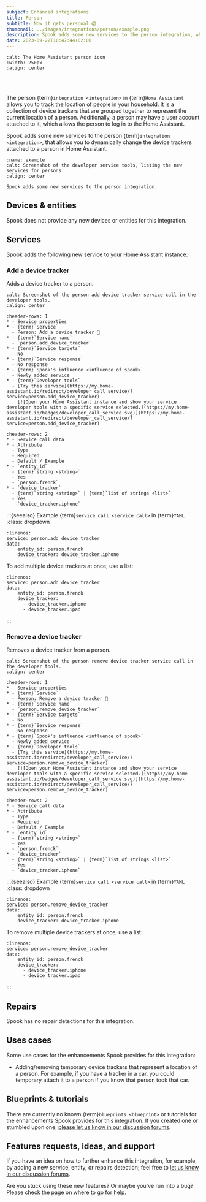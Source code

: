 ```yaml
---
subject: Enhanced integrations
title: Person
subtitle: Now it gets personal 😱
thumbnail: ../images/integrations/person/example.png
description: Spook adds some new services to the person integration, which allows you to change device trackers attached to persons in Home Assistant on the fly.
date: 2023-09-22T10:47:44+02:00
---
```


```{image} https://brands.home-assistant.io/person/logo.png
:alt: The Home Assistant person icon
:width: 250px
:align: center
```

<br><br>

The person {term}`integration <integration>` in {term}`Home Assistant` allows you to track the location of people in your household. It is a collection of device trackers that are grouped together to represent the current location of a person. Additionally, a person may have a user account attached to it, which allows the person to log in to the Home Assistant.

Spook adds some new services to the person {term}`integration <integration>`, that allows you to dynamically change the device trackers attached to a person in Home Assistant.

```{figure} ../images/integrations/person/example.png
:name: example
:alt: Screenshot of the developer service tools, listing the new services for persons.
:align: center

Spook adds some new services to the person integration.
```

## Devices & entities

Spook does not provide any new devices or entities for this integration.

## Services

Spook adds the following new service to your Home Assistant instance:

### Add a device tracker

Adds a device tracker to a person.

```{figure} ../images/integrations/person/add_device_tracker.png
:alt: Screenshot of the person add device tracker service call in the developer tools.
:align: center
```

```{list-table}
:header-rows: 1
* - Service properties
* - {term}`Service`
  - Person: Add a device tracker 👻
* - {term}`Service name`
  - `person.add_device_tracker`
* - {term}`Service targets`
  - No
* - {term}`Service response`
  - No response
* - {term}`Spook's influence <influence of spook>`
  - Newly added service
* - {term}`Developer tools`
  - [Try this service](https://my.home-assistant.io/redirect/developer_call_service/?service=person.add_device_tracker)
    [![Open your Home Assistant instance and show your service developer tools with a specific service selected.](https://my.home-assistant.io/badges/developer_call_service.svg)](https://my.home-assistant.io/redirect/developer_call_service/?service=person.add_device_tracker)
```

```{list-table}
:header-rows: 2
* - Service call data
* - Attribute
  - Type
  - Required
  - Default / Example
* - `entity_id`
  - {term}`string <string>`
  - Yes
  - `person.frenck`
* - `device_tracker`
  - {term}`string <string>` | {term}`list of strings <list>`
  - Yes
  - `device_tracker.iphone`
```

:::{seealso} Example {term}`service call <service call>` in {term}`YAML`
:class: dropdown

```{code-block} yaml
:linenos:
service: person.add_device_tracker
data:
    entity_id: person.frenck
    device_tracker: device_tracker.iphone
```

To add multiple device trackers at once, use a list:

```{code-block} yaml
:linenos:
service: person.add_device_tracker
data:
    entity_id: person.frenck
    device_tracker:
      - device_tracker.iphone
      - device_tracker.ipad
```

:::

### Remove a device tracker

Removes a device tracker from a person.

```{figure} ../images/integrations/person/remove_device_tracker.png
:alt: Screenshot of the person remove device tracker service call in the developer tools.
:align: center
```

```{list-table}
:header-rows: 1
* - Service properties
* - {term}`Service`
  - Person: Remove a device tracker 👻
* - {term}`Service name`
  - `person.remove_device_tracker`
* - {term}`Service targets`
  - No
* - {term}`Service response`
  - No response
* - {term}`Spook's influence <influence of spook>`
  - Newly added service
* - {term}`Developer tools`
  - [Try this service](https://my.home-assistant.io/redirect/developer_call_service/?service=person.remove_device_tracker)
    [![Open your Home Assistant instance and show your service developer tools with a specific service selected.](https://my.home-assistant.io/badges/developer_call_service.svg)](https://my.home-assistant.io/redirect/developer_call_service/?service=person.remove_device_tracker)
```

```{list-table}
:header-rows: 2
* - Service call data
* - Attribute
  - Type
  - Required
  - Default / Example
* - `entity_id`
  - {term}`string <string>`
  - Yes
  - `person.frenck`
* - `device_tracker`
  - {term}`string <string>` | {term}`list of strings <list>`
  - Yes
  - `device_tracker.iphone`
```

:::{seealso} Example {term}`service call <service call>` in {term}`YAML`
:class: dropdown

```{code-block} yaml
:linenos:
service: person.remove_device_tracker
data:
    entity_id: person.frenck
    device_tracker: device_tracker.iphone
```

To remove multiple device trackers at once, use a list:

```{code-block} yaml
:linenos:
service: person.remove_device_tracker
data:
    entity_id: person.frenck
    device_tracker:
      - device_tracker.iphone
      - device_tracker.ipad
```

:::

## Repairs

Spook has no repair detections for this integration.

## Uses cases

Some use cases for the enhancements Spook provides for this integration:

- Adding/removing temporary device trackers that represent a location of a person. For example, if you have a tracker in a car, you could temporary attach it to a person if you know that person took that car.

## Blueprints & tutorials

There are currently no known {term}`blueprints <blueprint>` or tutorials for the enhancements Spook provides for this integration. If you created one or stumbled upon one, [please let us know in our discussion forums](https://github.com/frenck/spook/discussions).

## Features requests, ideas, and support

If you have an idea on how to further enhance this integration, for example, by adding a new service, entity, or repairs detection; feel free to [let us know in our discussion forums](https://github.com/frenck/spook/discussions).

Are you stuck using these new features? Or maybe you've run into a bug? Please check the [](../support) page on where to go for help.
